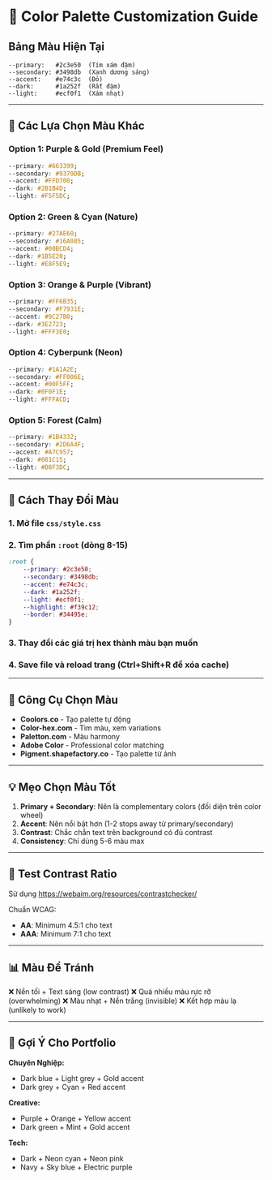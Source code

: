 # 🎨 Color Palette Customization Guide

## Bảng Màu Hiện Tại

```
--primary:   #2c3e50  (Tím xám đậm)
--secondary: #3498db  (Xanh dương sáng)
--accent:    #e74c3c  (Đỏ)
--dark:      #1a252f  (Rất đậm)
--light:     #ecf0f1  (Xám nhạt)
```

---

## 🌈 Các Lựa Chọn Màu Khác

### Option 1: Purple & Gold (Premium Feel)
```css
--primary: #663399;
--secondary: #9370DB;
--accent: #FFD700;
--dark: #2B1B4D;
--light: #F5F5DC;
```

### Option 2: Green & Cyan (Nature)
```css
--primary: #27AE60;
--secondary: #16A085;
--accent: #00BCD4;
--dark: #1B5E20;
--light: #E8F5E9;
```

### Option 3: Orange & Purple (Vibrant)
```css
--primary: #FF6B35;
--secondary: #F7931E;
--accent: #9C27B0;
--dark: #3E2723;
--light: #FFF3E0;
```

### Option 4: Cyberpunk (Neon)
```css
--primary: #1A1A2E;
--secondary: #FF006E;
--accent: #00F5FF;
--dark: #0F0F1E;
--light: #FFFACD;
```

### Option 5: Forest (Calm)
```css
--primary: #1B4332;
--secondary: #2D6A4F;
--accent: #A7C957;
--dark: #081C15;
--light: #D8F3DC;
```

---

## 📝 Cách Thay Đổi Màu

### 1. Mở file `css/style.css`

### 2. Tìm phần `:root` (dòng 8-15)
```css
:root {
    --primary: #2c3e50;
    --secondary: #3498db;
    --accent: #e74c3c;
    --dark: #1a252f;
    --light: #ecf0f1;
    --highlight: #f39c12;
    --border: #34495e;
}
```

### 3. Thay đổi các giá trị hex thành màu bạn muốn

### 4. Save file và reload trang (Ctrl+Shift+R để xóa cache)

---

## 🎨 Công Cụ Chọn Màu

- **Coolors.co** - Tạo palette tự động
- **Color-hex.com** - Tìm màu, xem variations
- **Paletton.com** - Màu harmony
- **Adobe Color** - Professional color matching
- **Pigment.shapefactory.co** - Tạo palette từ ảnh

---

## 💡 Mẹo Chọn Màu Tốt

1. **Primary + Secondary**: Nên là complementary colors (đối diện trên color wheel)
2. **Accent**: Nên nổi bật hơn (1-2 stops away từ primary/secondary)
3. **Contrast**: Chắc chắn text trên background có đủ contrast
4. **Consistency**: Chỉ dùng 5-6 màu max

---

## 🧪 Test Contrast Ratio

Sử dụng https://webaim.org/resources/contrastchecker/

Chuẩn WCAG:
- **AA**: Minimum 4.5:1 cho text
- **AAA**: Minimum 7:1 cho text

---

## 📊 Màu Để Tránh

❌ Nền tối + Text sáng (low contrast)
❌ Quá nhiều màu rực rỡ (overwhelming)
❌ Màu nhạt + Nền trắng (invisible)
❌ Kết hợp màu lạ (unlikely to work)

---

## 🎯 Gợi Ý Cho Portfolio

**Chuyên Nghiệp:**
- Dark blue + Light grey + Gold accent
- Dark grey + Cyan + Red accent

**Creative:**
- Purple + Orange + Yellow accent
- Dark green + Mint + Gold accent

**Tech:**
- Dark + Neon cyan + Neon pink
- Navy + Sky blue + Electric purple

